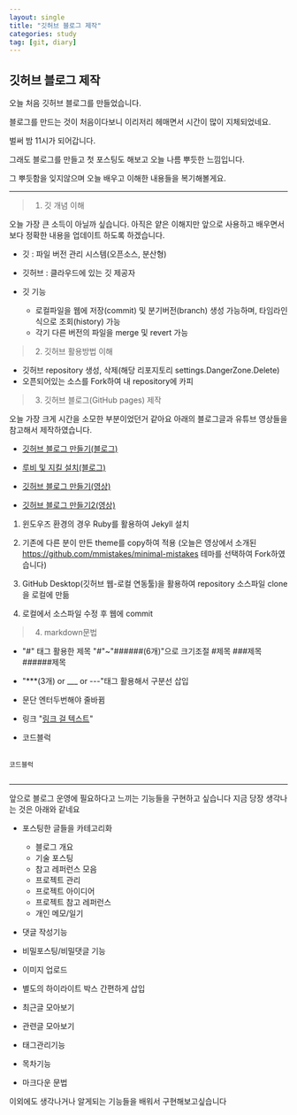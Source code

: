```yaml
---
layout: single
title: "깃허브 블로그 제작" 
categories: study 
tag: [git, diary]
---
```


## 깃허브 블로그 제작

오늘 처음 깃허브 블로그를 만들었습니다.

블로그를 만드는 것이 처음이다보니 이리저리 헤매면서 시간이 많이 지체되었네요.

벌써 밤 11시가 되어갑니다.

그래도 블로그를 만들고 첫 포스팅도 해보고 오늘 나름 뿌듯한 느낌입니다.

그 뿌듯함을 잊지않으며 오늘 배우고 이해한 내용들을 복기해볼게요.
___

> 1.  깃 개념 이해

오늘 가장 큰 소득이 아닐까 싶습니다.
아직은 얕은 이해지만 앞으로 사용하고 배우면서 보다 정확한 내용을 업데이트 하도록 하겠습니다.

- 깃 : 파일 버전 관리 시스템(오픈소스, 분산형)

- 깃허브 : 클라우드에 있는 깃 제공자

- 깃 기능

  - 로컬파일을 웹에 저장(commit) 및 분기버전(branch) 생성 가능하며, 타임라인식으로 조회(history) 가능
  - 각기 다른 버전의 파일을 merge 및 revert 가능

> 2.  깃허브 활용방법 이해

- 깃허브 repository 생성, 삭제(해당 리포지토리 settings.DangerZone.Delete)
- 오픈되어있는 소스를 Fork하여 내 repository에 카피

> 3.  깃허브 블로그(GitHub pages) 제작

오늘 가장 크게 시간을 소모한 부분이었던거 같아요
아래의 블로그글과 유튜브 영상들을 참고해서 제작하였습니다.

- [깃허브 블로그 만들기(블로그)](https://velog.io/@zawook/Github-%EB%B8%94%EB%A1%9C%EA%B7%B8-%EB%A7%8C%EB%93%A4%EA%B8%B0-1)

- [루비 및 지킬 설치(블로그)](https://shryu8902.github.io/jekyll/jekyll-on-windows/)

- [깃허브 블로그 만들기(영상)](https://youtu.be/U-tPlM-h4cY)

- [깃허브 블로그 만들기2(영상)](https://youtu.be/ACzFIAOsfpM)

1. 윈도우즈 환경의 경우 Ruby를 활용하여 Jekyll 설치

2. 기존에 다른 분이 만든 theme를 copy하여 적용 (오늘은 영상에서 소개된 https://github.com/mmistakes/minimal-mistakes 테마를 선택하여 Fork하였습니다)

3. GitHub Desktop(깃허브 웹-로컬 연동툴)을 활용하여 repository 소스파일 clone을 로컬에 만듦

4. 로컬에서 소스파일 수정 후 웹에 commit

> 4.  markdown문법

- "#" 태그 활용한 제목
   "#"~"######(6개)"으로 크기조절 #제목 ###제목 ######제목

- "\*\*\*(3개) or \_\_\_ or ---"태그 활용해서 구분선 삽입

- 문단 엔터두번해야 줄바뀜

- 링크 "[링크 걸 텍스트](링크주소)"

- 코드블럭
<pre>
    <code>
코드블럭
    </code>
</pre>
___

앞으로 블로그 운영에 필요하다고 느끼는 기능들을 구현하고 싶습니다
지금 당장 생각나는 것은 아래와 같네요

- 포스팅한 글들을 카테고리화

  - 블로그 개요
  - 기술 포스팅
  - 참고 레퍼런스 모음
  - 프로젝트 관리
  - 프로젝트 아이디어
  - 프로젝트 참고 레퍼런스
  - 개인 메모/일기

- 댓글 작성기능
- 비밀포스팅/비밀댓글 기능
- 이미지 업로드
- 별도의 하이라이트 박스 간편하게 삽입
- 최근글 모아보기
- 관련글 모아보기
- 태그관리기능
- 목차기능
- 마크다운 문법

이외에도 생각나거나 알게되는 기능들을 배워서 구현해보고싶습니다
